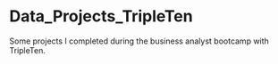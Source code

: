 # Data_Projects_TripleTen
Some projects I completed during the business analyst bootcamp with TripleTen.
